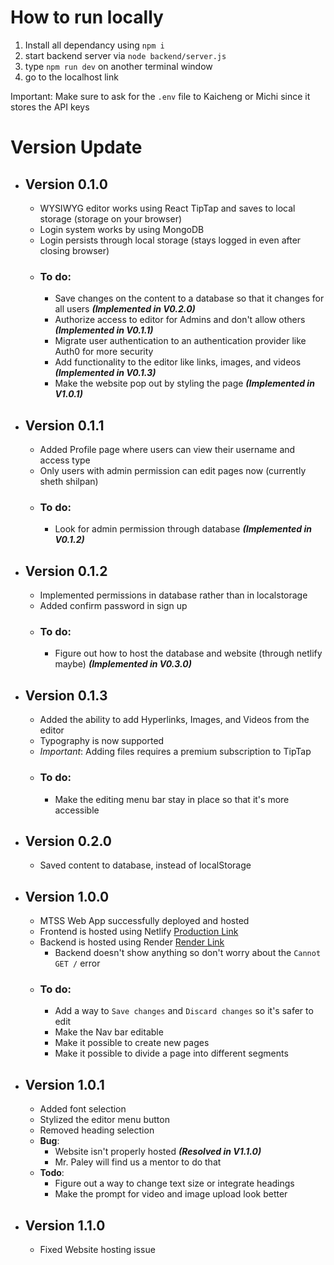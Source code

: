 # How to run locally

1. Install all dependancy using `npm i`
2. start backend server via `node backend/server.js`
3. type `npm run dev` on another terminal window
4. go to the localhost link

Important: Make sure to ask for the `.env` file to Kaicheng or Michi since it stores the API keys

# Version Update

- ## Version 0.1.0

  - WYSIWYG editor works using React TipTap and saves to local storage (storage on your browser)
  - Login system works by using MongoDB
  - Login persists through local storage (stays logged in even after closing browser)
  - ### **To do**:
    - Save changes on the content to a database so that it changes for all users _**(Implemented in V0.2.0)**_
    - Authorize access to editor for Admins and don't allow others _**(Implemented in V0.1.1)**_
    - Migrate user authentication to an authentication provider like Auth0 for more security
    - Add functionality to the editor like links, images, and videos _**(Implemented in V0.1.3)**_
    - Make the website pop out by styling the page _**(Implemented in V1.0.1)**_

- ## Version 0.1.1

  - Added Profile page where users can view their username and access type
  - Only users with admin permission can edit pages now (currently sheth shilpan)
  - ### **To do**:
    - Look for admin permission through database _**(Implemented in V0.1.2)**_

- ## Version 0.1.2

  - Implemented permissions in database rather than in localstorage
  - Added confirm password in sign up
  - ### To do:
    - Figure out how to host the database and website (through netlify maybe) _**(Implemented in V0.3.0)**_

- ## Version 0.1.3

  - Added the ability to add Hyperlinks, Images, and Videos from the editor
  - Typography is now supported
  - _Important_: Adding files requires a premium subscription to TipTap
  - ### **To do**:
    - Make the editing menu bar stay in place so that it's more accessible

- ## Version 0.2.0

  - Saved content to database, instead of localStorage

- ## Version 1.0.0

  - MTSS Web App successfully deployed and hosted
  - Frontend is hosted using Netlify [Production Link](https://gunn-mtss.netlify.app)
  - Backend is hosted using Render [Render Link](https://mtss.onrender.com)
    - Backend doesn't show anything so don't worry about the `Cannot GET /` error
  - ### **To do**:
    - Add a way to `Save changes` and `Discard changes` so it's safer to edit
    - Make the Nav bar editable
    - Make it possible to create new pages
    - Make it possible to divide a page into different segments

- ## Version 1.0.1

  - Added font selection
  - Stylized the editor menu button
  - Removed heading selection
  - **Bug**:
    - Website isn't properly hosted _**(Resolved in V1.1.0)**_
    - Mr. Paley will find us a mentor to do that
  - **Todo**:
    - Figure out a way to change text size or integrate headings
    - Make the prompt for video and image upload look better

- ## Version 1.1.0

  - Fixed Website hosting issue
